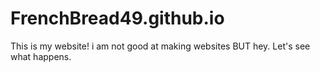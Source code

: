 # FrenchBread49.github.io
This is my website! i am not good at making websites BUT hey. Let's see what happens.
